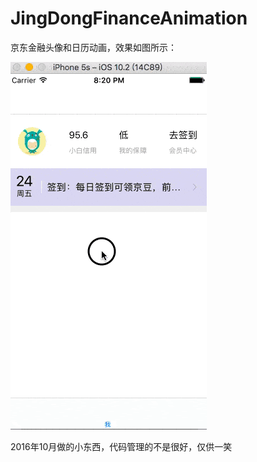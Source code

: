# JingDongFinanceAnimation
京东金融头像和日历动画，效果如图所示：

![gif](jingdongfinanceanimation.gif)

2016年10月做的小东西，代码管理的不是很好，仅供一笑
